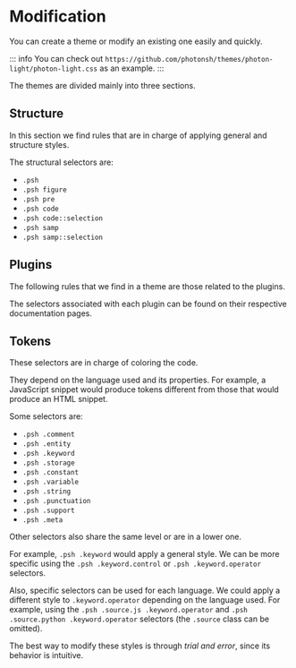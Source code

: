 # Modification

You can create a theme or modify an existing one easily and quickly.

::: info
You can check out `https://github.com/photonsh/themes/photon-light/photon-light.css` as an example.
:::

The themes are divided mainly into three sections.

## Structure

In this section we find rules that are in charge of applying general and structure styles.

The structural selectors are:

* `.psh`
* `.psh figure`
* `.psh pre`
* `.psh code`
* `.psh code::selection`
* `.psh samp`
* `.psh samp::selection`

## Plugins

The following rules that we find in a theme are those related to the plugins.

The selectors associated with each plugin can be found on their respective documentation pages.

## Tokens

These selectors are in charge of coloring the code.

They depend on the language used and its properties. For example, a JavaScript snippet would produce tokens different from those that would produce an HTML snippet.

Some selectors are:

* `.psh .comment`
* `.psh .entity`
* `.psh .keyword`
* `.psh .storage`
* `.psh .constant`
* `.psh .variable`
* `.psh .string`
* `.psh .punctuation`
* `.psh .support`
* `.psh .meta`

Other selectors also share the same level or are in a lower one.

For example, `.psh .keyword` would apply a general style. We can be more specific using the `.psh .keyword.control` or `.psh .keyword.operator` selectors.

Also, specific selectors can be used for each language. We could apply a different style to `.keyword.operator` depending on the language used. For example, using the `.psh .source.js .keyword.operator` and `.psh .source.python .keyword.operator` selectors (the `.source` class can be omitted).

The best way to modify these styles is through *trial and error*, since its behavior is intuitive.
